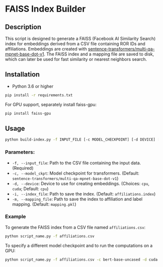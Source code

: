 # FAISS Index Builder

## Description

This script is designed to generate a FAISS (Facebook AI Similarity Search) index for embeddings derived from a CSV file containing ROR IDs and affiliations. Embeddings are created with [sentence-transformers/multi-qa-mpnet-base-dot-v1](https://huggingface.co/sentence-transformers/multi-qa-mpnet-base-dot-v1). The FAISS index and a mapping file are saved to disk, which can later be used for fast similarity or nearest neighbors search.

## Installation

- Python 3.6 or higher

```bash
pip install -r requirements.txt
```

For GPU support, separately install faiss-gpu:

```bash
pip install faiss-gpu
```

## Usage

```bash
python build-index.py -f INPUT_FILE [-c MODEL_CHECKPOINT] [-d DEVICE] [-i INDEX_FILE] [-m MAPPING_FILE]
```

### Parameters:

- `-f, --input_file`: Path to the CSV file containing the input data. (Required)
- `-c, --model_ckpt`: Model checkpoint for transformers. (Default: `sentence-transformers/multi-qa-mpnet-base-dot-v1`)
- `-d, --device`: Device to use for creating embeddings. (Choices: `cpu`, `cuda`; Default: `cpu`)
- `-i, --index_file`: Path to save the index. (Default: `affiliations.index`)
- `-m, --mapping_file`: Path to save the index to affiliation and label mapping. (Default: `mapping.pkl`)

### Example

To generate the FAISS index from a CSV file named `affiliations.csv`:

```bash
python script_name.py -f affiliations.csv
```

To specify a different model checkpoint and to run the computations on a GPU:

```bash
python script_name.py -f affiliations.csv -c bert-base-uncased -d cuda
```